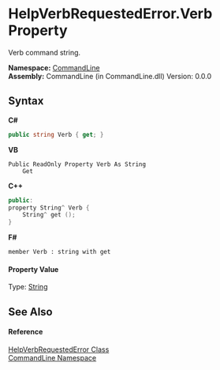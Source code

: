 # HelpVerbRequestedError.Verb Property 
 

Verb command string.

**Namespace:**&nbsp;<a href="N_CommandLine">CommandLine</a><br />**Assembly:**&nbsp;CommandLine (in CommandLine.dll) Version: 0.0.0

## Syntax

**C#**<br />
``` C#
public string Verb { get; }
```

**VB**<br />
``` VB
Public ReadOnly Property Verb As String
	Get
```

**C++**<br />
``` C++
public:
property String^ Verb {
	String^ get ();
}
```

**F#**<br />
``` F#
member Verb : string with get

```


#### Property Value
Type: <a href="https://docs.microsoft.com/dotnet/api/system.string" target="_blank">String</a>

## See Also


#### Reference
<a href="T_CommandLine_HelpVerbRequestedError">HelpVerbRequestedError Class</a><br /><a href="N_CommandLine">CommandLine Namespace</a><br />